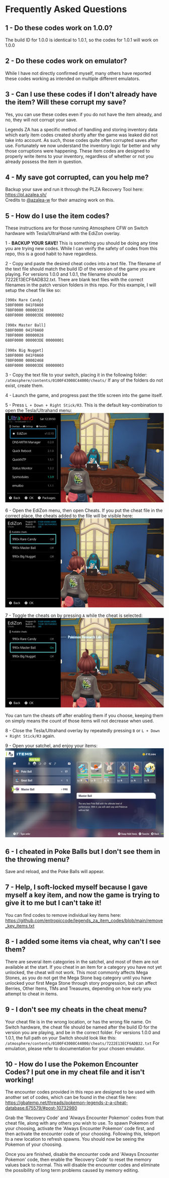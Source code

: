 # Frequently Asked Questions

## 1 - Do these codes work on 1.0.0?
The build ID for 1.0.0 is identical to 1.0.1, so the codes for 1.0.1 will work on 1.0.0

## 2 - Do these codes work on emulator?
While I have not directly confirmed myself, many others have reported these codes working as intended on multiple different emulators.

## 3 - Can I use these codes if I don't already have the item? Will these corrupt my save?
Yes, you can use these codes even if you do not have the item already, and no, they will not corrupt your save.

Legends ZA has a specific method of handling and storing inventory data which early item codes created shortly after the game was leaked did not take into account. As such, those codes quite often corrupted saves after use. Fortunately we now understand the inventory logic far better and why those corruptions were happening. These item codes are designed to properly write items to your inventory, regardless of whether or not you already possess the item in question.

## 4 - My save got corrupted, can you help me?
Backup your save and run it through the PLZA Recovery Tool here: https://pl.azalea.sh/  
Credits to [@azalea-w](https://github.com/azalea-w) for their amazing work on this.

## 5 - How do I use the item codes?
These instructions are for those running Atmosphere CFW on Switch hardware with Tesla/UltraHand with the EdiZon overlay.

1 - **BACKUP YOUR SAVE!** This is something you should be doing any time you are trying new codes. While I can verify the safety of codes from this repo, this is a good habit to have regardless.

2 - Copy and paste the desired cheat codes into a text file. The filename of the text file should match the build ID of the version of the game you are playing. For versions 1.0.0 and 1.0.1, the filename should be 7222E13ECF6ADB32.txt. There are blank text files with the correct filenames in the patch version folders in this repo. For this example, I will setup the cheat file like so:

```
[990x Rare Candy]
580F0000 041F0A60
780F0000 00000338
680F0000 000003DE 00000002

[990x Master Ball]
580F0000 041F0A60
780F0000 00000028
680F0000 000003DE 00000001

[990x Big Nugget]
580F0000 041F0A60
780F0000 00002468
680F0000 000003DE 00000003
```

3 - Copy the text file to your switch, placing it in the following folder: `/atmosphere/contents/0100F43008C44000/cheats/`
If any of the folders do not exist, create them.

4 - Launch the game, and progress past the title screen into the game itself.

5 - Press `L + Down + Right Stick/R3`. This is the default key-combination to open the Tesla/Ultrahand menu: ![Overlay Menu](img/step_5.jpg)

6 - Open the EdiZon menu, then open Cheats. If you put the cheat file in the correct place, the cheats added to the file will be visible here: ![Cheats](img/step_6.jpg)

7 - Toggle the cheats on by pressing `A` while the cheat is selected: ![Cheats Active](img/step_7.jpg)

You can turn the cheats off after enabling them if you choose, keeping them on simply means the count of those items will not decrease when used.

8 - Close the Tesla/Ultrahand overlay by repeatedly pressing `B` or `L + Down + Right Stick/R3` again.

9 - Open your satchel, and enjoy your items: ![Items Added](img/step_9.jpg)

## 6 - I cheated in Poke Balls but I don't see them in the throwing menu?
Save and reload, and the Poke Balls will appear.

## 7 - Help, I soft-locked myself because I gave myself a key item, and now the game is trying to give it to me but I can't take it!
You can find codes to remove individual key items here: https://github.com/entropiccode/legends_za_item_codes/blob/main/remove_key_items.txt

## 8 - I added some items via cheat, why can't I see them?
There are several item categories in the satchel, and most of them are not available at the start. If you cheat in an item for a category you have not yet unlocked, the cheat will not work. This most commonly affects Mega Stones, as you do not get the Mega Stone bag category until you have unlocked your first Mega Stone through story progression, but can affect Berries, Other Items, TMs and Treasures, depending on how early you attempt to cheat in items.

## 9 - I don't see my cheats in the cheat menu?
Your cheat file is in the wrong location, or has the wrong file name. On Switch hardware, the cheat file should be named after the build ID for the version you are playing, and be in the correct folder. For versions 1.0.0 and 1.0.1, the full path on your Switch should look like this:
`/atmosphere/contents/0100F43008C44000/cheats/7222E13ECF6ADB32.txt`
For emulation, please refer to documentation for your chosen emulator.

## 10 - How do I use the Pokemon Encounter Codes? I put one in my cheat file and it isn't working!
The encounter codes provided in this repo are designed to be used with another set of codes, which can be found in the cheat file here: https://gbatemp.net/threads/pokemon-legends-z-a-cheat-database.675579/#post-10732980

Grab the 'Recovery Code' and 'Always Encounter Pokemon' codes from that cheat file, along with any others you wish to use. To spawn Pokemon of your choosing, activate the 'Always Encounter Pokemon' code first, and then activate the encounter code of your choosing. Following this, teleport to a new location to refresh spawns. You should now be seeing the Pokemon of your choosing.

Once you are finished, disable the encounter code and 'Always Encounter Pokemon' code, then enable the 'Recovery Code' to reset the memory values back to normal. This will disable the encounter codes and eliminate the possibility of long term problems caused by memory editing.
